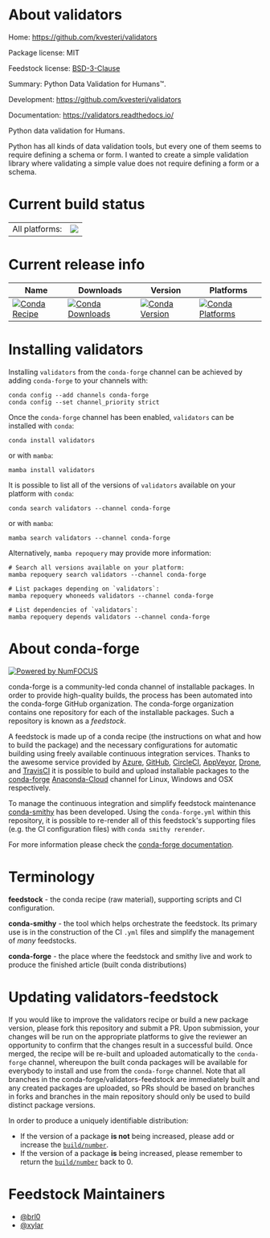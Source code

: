 About validators
================

Home: https://github.com/kvesteri/validators

Package license: MIT

Feedstock license: [BSD-3-Clause](https://github.com/conda-forge/validators-feedstock/blob/main/LICENSE.txt)

Summary: Python Data Validation for Humans™.

Development: https://github.com/kvesteri/validators

Documentation: https://validators.readthedocs.io/

Python data validation for Humans.

Python has all kinds of data validation tools, but every one of them seems to require defining a schema or form. I wanted to create a simple validation library where validating a simple value does not require defining a form or a schema.


Current build status
====================


<table><tr><td>All platforms:</td>
    <td>
      <a href="https://dev.azure.com/conda-forge/feedstock-builds/_build/latest?definitionId=8428&branchName=main">
        <img src="https://dev.azure.com/conda-forge/feedstock-builds/_apis/build/status/validators-feedstock?branchName=main">
      </a>
    </td>
  </tr>
</table>

Current release info
====================

| Name | Downloads | Version | Platforms |
| --- | --- | --- | --- |
| [![Conda Recipe](https://img.shields.io/badge/recipe-validators-green.svg)](https://anaconda.org/conda-forge/validators) | [![Conda Downloads](https://img.shields.io/conda/dn/conda-forge/validators.svg)](https://anaconda.org/conda-forge/validators) | [![Conda Version](https://img.shields.io/conda/vn/conda-forge/validators.svg)](https://anaconda.org/conda-forge/validators) | [![Conda Platforms](https://img.shields.io/conda/pn/conda-forge/validators.svg)](https://anaconda.org/conda-forge/validators) |

Installing validators
=====================

Installing `validators` from the `conda-forge` channel can be achieved by adding `conda-forge` to your channels with:

```
conda config --add channels conda-forge
conda config --set channel_priority strict
```

Once the `conda-forge` channel has been enabled, `validators` can be installed with `conda`:

```
conda install validators
```

or with `mamba`:

```
mamba install validators
```

It is possible to list all of the versions of `validators` available on your platform with `conda`:

```
conda search validators --channel conda-forge
```

or with `mamba`:

```
mamba search validators --channel conda-forge
```

Alternatively, `mamba repoquery` may provide more information:

```
# Search all versions available on your platform:
mamba repoquery search validators --channel conda-forge

# List packages depending on `validators`:
mamba repoquery whoneeds validators --channel conda-forge

# List dependencies of `validators`:
mamba repoquery depends validators --channel conda-forge
```


About conda-forge
=================

[![Powered by
NumFOCUS](https://img.shields.io/badge/powered%20by-NumFOCUS-orange.svg?style=flat&colorA=E1523D&colorB=007D8A)](https://numfocus.org)

conda-forge is a community-led conda channel of installable packages.
In order to provide high-quality builds, the process has been automated into the
conda-forge GitHub organization. The conda-forge organization contains one repository
for each of the installable packages. Such a repository is known as a *feedstock*.

A feedstock is made up of a conda recipe (the instructions on what and how to build
the package) and the necessary configurations for automatic building using freely
available continuous integration services. Thanks to the awesome service provided by
[Azure](https://azure.microsoft.com/en-us/services/devops/), [GitHub](https://github.com/),
[CircleCI](https://circleci.com/), [AppVeyor](https://www.appveyor.com/),
[Drone](https://cloud.drone.io/welcome), and [TravisCI](https://travis-ci.com/)
it is possible to build and upload installable packages to the
[conda-forge](https://anaconda.org/conda-forge) [Anaconda-Cloud](https://anaconda.org/)
channel for Linux, Windows and OSX respectively.

To manage the continuous integration and simplify feedstock maintenance
[conda-smithy](https://github.com/conda-forge/conda-smithy) has been developed.
Using the ``conda-forge.yml`` within this repository, it is possible to re-render all of
this feedstock's supporting files (e.g. the CI configuration files) with ``conda smithy rerender``.

For more information please check the [conda-forge documentation](https://conda-forge.org/docs/).

Terminology
===========

**feedstock** - the conda recipe (raw material), supporting scripts and CI configuration.

**conda-smithy** - the tool which helps orchestrate the feedstock.
                   Its primary use is in the construction of the CI ``.yml`` files
                   and simplify the management of *many* feedstocks.

**conda-forge** - the place where the feedstock and smithy live and work to
                  produce the finished article (built conda distributions)


Updating validators-feedstock
=============================

If you would like to improve the validators recipe or build a new
package version, please fork this repository and submit a PR. Upon submission,
your changes will be run on the appropriate platforms to give the reviewer an
opportunity to confirm that the changes result in a successful build. Once
merged, the recipe will be re-built and uploaded automatically to the
`conda-forge` channel, whereupon the built conda packages will be available for
everybody to install and use from the `conda-forge` channel.
Note that all branches in the conda-forge/validators-feedstock are
immediately built and any created packages are uploaded, so PRs should be based
on branches in forks and branches in the main repository should only be used to
build distinct package versions.

In order to produce a uniquely identifiable distribution:
 * If the version of a package **is not** being increased, please add or increase
   the [``build/number``](https://docs.conda.io/projects/conda-build/en/latest/resources/define-metadata.html#build-number-and-string).
 * If the version of a package **is** being increased, please remember to return
   the [``build/number``](https://docs.conda.io/projects/conda-build/en/latest/resources/define-metadata.html#build-number-and-string)
   back to 0.

Feedstock Maintainers
=====================

* [@brl0](https://github.com/brl0/)
* [@xylar](https://github.com/xylar/)

